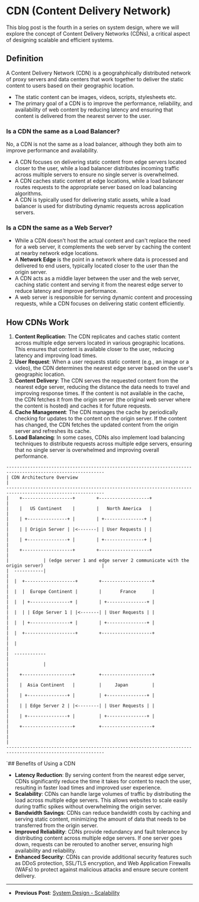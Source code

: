# CDN (Content Delivery Network)
This blog post is the fourth in a series on system design, where we will explore the concept of Content Delivery Networks (CDNs), a critical aspect of designing scalable and efficient systems.

## Definition
A Content Delivery Network (CDN) is a geograhphically distributed network of proxy servers and data centers that work together to deliver the static content to users based on their geographic location.
- The static content can be images, videos, scripts, stylesheets etc.
- The primary goal of a CDN is to improve the performance, reliability, and availability of web content by reducing latency and ensuring that content is delivered from the nearest server to the user.

### Is a CDN the same as a Load Balancer?
No, a CDN is not the same as a load balancer, although they both aim to improve performance and availability.
- A CDN focuses on delivering static content from edge servers located closer to the user, while a load balancer distributes incoming traffic across multiple servers to ensure no single server is overwhelmed.
- A CDN caches static content at edge locations, while a load balancer routes requests to the appropriate server based on load balancing algorithms.
- A CDN is typically used for delivering static assets, while a load balancer is used for distributing dynamic requests across application servers.

### Is a CDN the same as a Web Server?
- While a CDN doesn't host the actual content and can't replace the need for a web server, it complements the web server by caching the content at nearby network edge locations.
- A **Network Edge** is the point in a network where data is processed and delivered to end users, typically located closer to the user than the origin server.
- A CDN acts as a middle layer between the user and the web server, caching static content and serving it from the nearest edge server to reduce latency and improve performance.
- A web server is responsible for serving dynamic content and processing requests, while a CDN focuses on delivering static content efficiently.

## How CDNs Work
1. **Content Replication**: The CDN replicates and caches static content across multiple edge servers located in various geographic locations. This ensures that content is available closer to the user, reducing latency and improving load times.
2. **User Request**: When a user requests static content (e.g., an image or a video), the CDN determines the nearest edge server based on the user's geographic location.
3. **Content Delivery**: The CDN serves the requested content from the nearest edge server, reducing the distance the data needs to travel and improving response times. If the content is not available in the cache, the CDN fetches it from the origin server (the original web server where the content is hosted) and caches it for future requests.
4. **Cache Management**: The CDN manages the cache by periodically checking for updates to the content on the origin server. If the content has changed, the CDN fetches the updated content from the origin server and refreshes its cache.
5. **Load Balancing**: In some cases, CDNs also implement load balancing techniques to distribute requests across multiple edge servers, ensuring that no single server is overwhelmed and improving overall performance.
```text
-----------------------------------------------------------------------------------------------------------
| CDN Architecture Overview                                                                               |
-----------------------------------------------------------------------------------------------------------
|    +-------------------+        +-------------------+                                                   |  
|    |   US Continent    |        |   North America   |                                                   |  
|    | +---------------+ |        | +---------------+ |                                                   |
|    | | Origin Server | |<-------| | User Requests | |                                                   |
|    | +---------------+ |        | +---------------+ |                                                   |  
|    +-------------------+        +-------------------+                                                   |          
|             | (edge server 1 and edge server 2 communicate with the origin server)                      |
|  -----------|                                                                                           |
|  |  +-------------------+        +-------------------+                                                  |    
|  |  |  Europe Continent |        |       France      |                                                  |
|  |  | +---------------+ |        | +---------------+ |                                                  |    
|  |  | | Edge Server 1 | |<-------| | User Requests | |                                                  | 
|  |  | +---------------+ |        | +---------------+ |                                                  | 
|  |  +-------------------+        +-------------------+                                                  |
|  |                                                                                                      | 
|  ------------                                                                                           | 
|             |                                                                                           |
|    +-------------------+         +-------------------+                                                  |       
|    |  Asia Continent   |         |     Japan         |                                                  |                   
|    | +---------------+ |         | +---------------+ |                                                  |   
|    | | Edge Server 2 | |<--------| | User Requests | |                                                  |
|    | +---------------+ |         | +---------------+ |                                                  |
|    +-------------------+         +-------------------+                                                  |
|                                                                                                         |   
-----------------------------------------------------------------------------------------------------------
```

`## Benefits of Using a CDN
- **Latency Reduction**: By serving content from the nearest edge server, CDNs significantly reduce the time it takes for content to reach the user, resulting in faster load times and improved user experience.
- **Scalability**: CDNs can handle large volumes of traffic by distributing the load across multiple edge servers. This allows websites to scale easily during traffic spikes without overwhelming the origin server.
- **Bandwidth Savings**: CDNs can reduce bandwidth costs by caching and serving static content, minimizing the amount of data that needs to be transferred from the origin server.
- **Improved Reliability**: CDNs provide redundancy and fault tolerance by distributing content across multiple edge servers. If one server goes down, requests can be rerouted to another server, ensuring high availability and reliability.
- **Enhanced Security**: CDNs can provide additional security features such as DDoS protection, SSL/TLS encryption, and Web Application Firewalls (WAFs) to protect against malicious attacks and ensure secure content delivery.

---
- **Previous Post**: [System Design - Scalability](/blog/system-design-03)